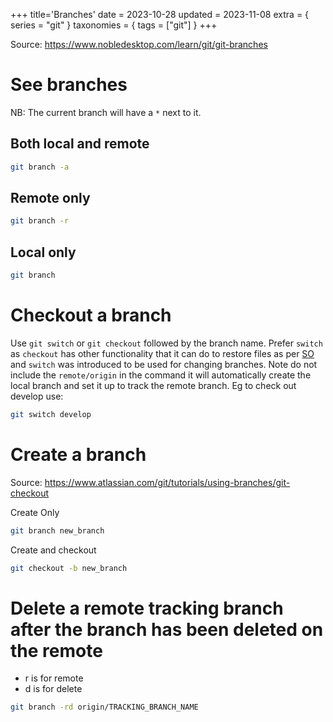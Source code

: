 +++
title='Branches'
date = 2023-10-28
updated = 2023-11-08
extra = { series = "git" }
taxonomies = { tags = ["git"] }
+++

Source: <https://www.nobledesktop.com/learn/git/git-branches>

# See branches

NB: The current branch will have a `*` next to it.

## Both local and remote

```sh
git branch -a
```

## Remote only

```sh
git branch -r
```

## Local only

```sh
git branch
```

# Checkout a branch

Use `git switch` or `git checkout` followed by the branch name.
Prefer `switch` as `checkout` has other functionality that it can do to restore files as per [SO](https://stackoverflow.com/questions/57265785/whats-the-difference-between-git-switch-and-git-checkout-branch) and `switch` was introduced to be used for changing branches.
Note do not include the `remote/origin` in the command it will automatically create the local branch and set it up to track the remote branch.
Eg to check out develop use:

```sh
git switch develop
```

# Create a branch

Source: <https://www.atlassian.com/git/tutorials/using-branches/git-checkout>

Create Only

```sh
git branch new_branch
```

Create and checkout

```sh
git checkout -b new_branch
```

# Delete a remote tracking branch after the branch has been deleted on the remote

- r is for remote
- d is for delete

```sh
git branch -rd origin/TRACKING_BRANCH_NAME
```
